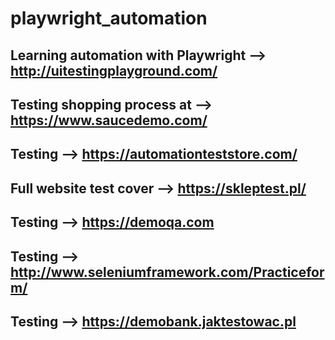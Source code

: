 # playwright_automation
Learning automation with Playwright --> http://uitestingplayground.com/
----------
Testing shopping process at --> https://www.saucedemo.com/
---------------
Testing  --> https://automationteststore.com/
----------
Full website test cover --> https://skleptest.pl/
----------
Testing --> https://demoqa.com
--------------------
Testing --> http://www.seleniumframework.com/Practiceform/
----------------------------
Testing --> https://demobank.jaktestowac.pl
---------------
